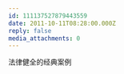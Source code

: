 ```yaml
---
id: 111137527879443559
date: 2011-10-11T08:28:00.000Z
reply: false
media_attachments: 0
---
```


法律健全的经典案例 ​​​​

